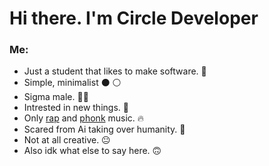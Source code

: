 # Hi there. I'm Circle Developer
### Me:
- Just a student that likes to make software. 💯
- Simple, minimalist ⚫ ⚪️
- Sigma male. 💪😎
- Intrested in new things. 🧐
- Only [rap](https://open.spotify.com/artist/6fOMl44jA4Sp5b9PpYCkzz) and [phonk](https://open.spotify.com/playlist/2TcSc6Ix353KJSwItwsJbC) music. 🔥
- Scared from Ai taking over humanity. 😬
- Not at all creative. 😐
- Also idk what else to say here. 🙃


